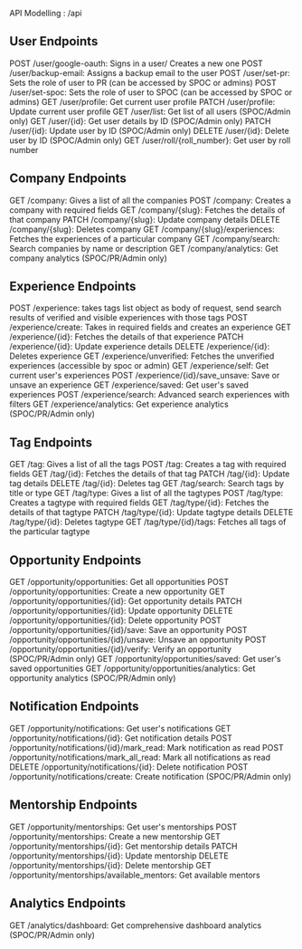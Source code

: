 API Modelling :  /api

## User Endpoints
POST /user/google-oauth: Signs in a user/ Creates a new one
POST /user/backup-email: Assigns a backup email to the user
POST /user/set-pr: Sets the role of user to PR (can be accessed by SPOC or admins)
POST /user/set-spoc: Sets the role of user to SPOC (can be accessed by SPOC or admins)
GET /user/profile: Get current user profile
PATCH /user/profile: Update current user profile
GET /user/list: Get list of all users (SPOC/Admin only)
GET /user/{id}: Get user details by ID (SPOC/Admin only)
PATCH /user/{id}: Update user by ID (SPOC/Admin only)
DELETE /user/{id}: Delete user by ID (SPOC/Admin only)
GET /user/roll/{roll_number}: Get user by roll number

## Company Endpoints
GET /company: Gives a list of all the companies
POST /company: Creates a company with required fields
GET /company/{slug}: Fetches the details of that company
PATCH /company/{slug}: Update company details
DELETE /company/{slug}: Deletes company
GET /company/{slug}/experiences: Fetches the experiences of a particular company
GET /company/search: Search companies by name or description
GET /company/analytics: Get company analytics (SPOC/PR/Admin only)

## Experience Endpoints
POST /experience: takes tags list object as body of request, send search results of verified and visible experiences with those tags
POST /experience/create: Takes in required fields and creates an experience
GET /experience/{id}: Fetches the details of that experience
PATCH /experience/{id}: Update experience details
DELETE /experience/{id}: Deletes experience
GET /experience/unverified: Fetches the unverified experiences (accessible by spoc or admin)
GET /experience/self: Get current user's experiences
POST /experience/{id}/save_unsave: Save or unsave an experience
GET /experience/saved: Get user's saved experiences
POST /experience/search: Advanced search experiences with filters
GET /experience/analytics: Get experience analytics (SPOC/PR/Admin only)

## Tag Endpoints
GET /tag: Gives a list of all the tags
POST /tag: Creates a tag with required fields
GET /tag/{id}: Fetches the details of that tag
PATCH /tag/{id}: Update tag details
DELETE /tag/{id}: Deletes tag
GET /tag/search: Search tags by title or type
GET /tag/type: Gives a list of all the tagtypes
POST /tag/type: Creates a tagtype with required fields
GET /tag/type/{id}: Fetches the details of that tagtype
PATCH /tag/type/{id}: Update tagtype details
DELETE /tag/type/{id}: Deletes tagtype
GET /tag/type/{id}/tags: Fetches all tags of the particular tagtype

## Opportunity Endpoints
GET /opportunity/opportunities: Get all opportunities
POST /opportunity/opportunities: Create a new opportunity
GET /opportunity/opportunities/{id}: Get opportunity details
PATCH /opportunity/opportunities/{id}: Update opportunity
DELETE /opportunity/opportunities/{id}: Delete opportunity
POST /opportunity/opportunities/{id}/save: Save an opportunity
POST /opportunity/opportunities/{id}/unsave: Unsave an opportunity
POST /opportunity/opportunities/{id}/verify: Verify an opportunity (SPOC/PR/Admin only)
GET /opportunity/opportunities/saved: Get user's saved opportunities
GET /opportunity/opportunities/analytics: Get opportunity analytics (SPOC/PR/Admin only)

## Notification Endpoints
GET /opportunity/notifications: Get user's notifications
GET /opportunity/notifications/{id}: Get notification details
POST /opportunity/notifications/{id}/mark_read: Mark notification as read
POST /opportunity/notifications/mark_all_read: Mark all notifications as read
DELETE /opportunity/notifications/{id}: Delete notification
POST /opportunity/notifications/create: Create notification (SPOC/PR/Admin only)

## Mentorship Endpoints
GET /opportunity/mentorships: Get user's mentorships
POST /opportunity/mentorships: Create a new mentorship
GET /opportunity/mentorships/{id}: Get mentorship details
PATCH /opportunity/mentorships/{id}: Update mentorship
DELETE /opportunity/mentorships/{id}: Delete mentorship
GET /opportunity/mentorships/available_mentors: Get available mentors

## Analytics Endpoints
GET /analytics/dashboard: Get comprehensive dashboard analytics (SPOC/PR/Admin only)

